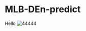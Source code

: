 # MLB-DEn-predict

Hello
![44444](https://user-images.githubusercontent.com/74084724/134948113-b7bb22d0-91d5-4d99-8c72-8b159f64d110.png)
